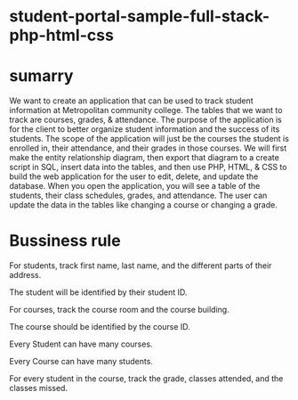 # student-portal-sample-full-stack-php-html-css
# sumarry
 We want to create an application that can be used to track student information at Metropolitan community college. The tables that we want to track are courses, grades, & attendance. The purpose of the application is for the client to better organize student information and the success of its students. The scope of the application will just be the courses the student is enrolled in, their attendance, and their grades in those courses. We will first make the entity relationship diagram, then export that diagram to a create script in SQL, insert data into the tables, and then use PHP, HTML, & CSS to build the web application for the user to edit, delete, and update the database. When you open the application, you will see a table of the students, their class schedules, grades, and attendance. The user can update the data in the tables like changing a course or changing a grade.
# Bussiness rule
For students, track first name, last name, and the different parts of their address.

The student will be identified by their student ID.

For courses, track the course room and the course building.

The course should be identified by the course ID.

Every Student can have many courses.

Every Course can have many students.

For every student in the course, track the grade, classes attended, and the classes missed.
